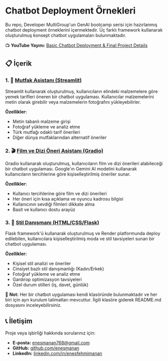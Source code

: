 # Chatbot Deployment Örnekleri

Bu repo, Developer MultiGroup'un GenAI bootcamp serisi için hazırlanmış chatbot deployment örneklerini içermektedir. Üç farklı framework kullanarak oluşturulmuş konsept chatbot uygulamaları bulunmaktadır.

📺 **YouTube Yayını:** [Basic Chatbot Deployment & Final Project Details](https://www.youtube.com/watch?v=3if2pvH8JzA)

## 📋 İçerik

### 1. 🍳 [Mutfak Asistanı (Streamlit)](https://github.com/enesmanan/chatbot-deploy/tree/main/streamlit)

Streamlit kullanarak oluşturulmuş, kullanıcıların elindeki malzemelere göre yemek tarifleri öneren bir chatbot uygulaması. Kullanıcılar malzemelerini metin olarak girebilir veya malzemelerin fotoğrafını yükleyebilirler.

**Özellikler:**
- Metin tabanlı malzeme girişi
- Fotoğraf yükleme ve analiz etme
- Türk mutfağı odaklı tarif önerileri
- Diğer dünya mutfaklarından alternatif öneriler

### 2. 🎬 [Film ve Dizi Öneri Asistanı (Gradio)](https://github.com/enesmanan/chatbot-deploy/tree/main/gradio)

Gradio kullanarak oluşturulmuş, kullanıcıların film ve dizi önerileri alabileceği bir chatbot uygulaması. Google'ın Gemini AI modelini kullanarak kullanıcıların tercihlerine göre kişiselleştirilmiş öneriler sunar.

**Özellikler:**
- Kullanıcı tercihlerine göre film ve dizi önerileri
- Her öneri için kısa açıklama ve oyuncu kadrosu bilgisi
- Kullanıcının sevdiği filmleri dikkate alma
- Basit ve kullanıcı dostu arayüz

### 3. 👔 [Stil Danışmanı (HTML/CSS/Flask)](https://github.com/enesmanan/chatbot-deploy/tree/main/render)

Flask framework'ü kullanarak oluşturulmuş ve Render platformunda deploy edilebilen, kullanıcılara kişiselleştirilmiş moda ve stil tavsiyeleri sunan bir chatbot uygulaması.

**Özellikler:**
- Kişisel stil analizi ve öneriler
- Cinsiyet bazlı stil danışmanlığı (Kadın/Erkek)
- Fotoğraf yükleme ve analiz etme
- Gardırop optimizasyon tavsiyeleri
- Özel durum stilleri (iş, davet, günlük)


📝 **Not:** Her bir chatbot uygulaması kendi klasöründe bulunmaktadır ve her biri için ayrı kurulum talimatları mevcuttur. İlgili klasöre giderek README.md dosyasını inceleyebilirsiniz.

## 📞 İletişim

Proje veya işbirliği hakkında sorularınız için:

- **E-posta:** [enesmanan768@gmail.com](mailto:enesmanan768@gmail.com)
- **GitHub:** [github.com/enesmanan](https://github.com/enesmanan)
- **LinkedIn:** [linkedin.com/in/enesfehmimanan](https://linkedin.com/in/enesfehmimanan)

